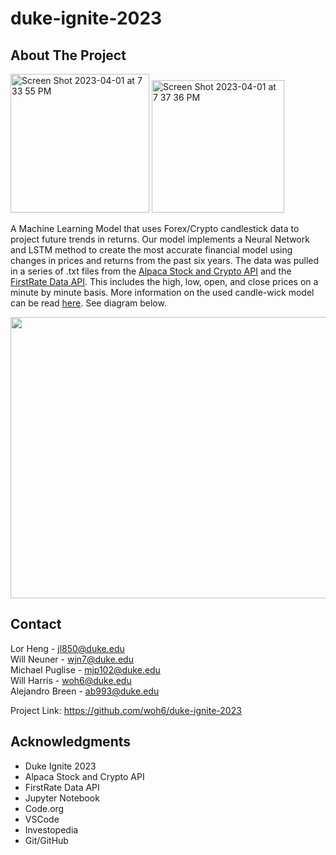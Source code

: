 # duke-ignite-2023

## About The Project
<img width="222" alt="Screen Shot 2023-04-01 at 7 33 55 PM" src="https://user-images.githubusercontent.com/122172228/229322777-46559e73-17ee-41db-af9c-10295443afb7.png"> <img width="212" alt="Screen Shot 2023-04-01 at 7 37 36 PM" src="https://user-images.githubusercontent.com/122172228/229322848-112e3993-6e23-407b-a1d6-99cea03cc53c.png">


A Machine Learning Model that uses Forex/Crypto candlestick data to project future trends in returns. Our model implements a Neural Network and LSTM method to
create the most accurate financial model using changes in prices and returns from the past six years. The data was pulled in a series of .txt files from the 
[Alpaca Stock and Crypto API](https://alpaca.markets/data) and the [FirstRate Data API](https://firstratedata.com/). This includes the high, low, open, 
and close prices on a minute by minute basis. More information on the used candle-wick model can be read [here](https://www.investopedia.com/terms/c/candlestick.asp#:~:text=A%20candlestick%20is%20a%20type,security%20for%20a%20specific%20period.).
See diagram below.

<img src="https://user-images.githubusercontent.com/122172228/229301976-f88dbd19-ff83-452d-a022-f8354a155bc0.png" width="700" height="450">

## Contact
Lor Heng - jl850@duke.edu <br> 
Will Neuner - wjn7@duke.edu <br>
Michael Puglise - mjp102@duke.edu <br>
Will Harris - woh6@duke.edu <br>
Alejandro Breen - ab993@duke.edu

Project Link: https://github.com/woh6/duke-ignite-2023


## Acknowledgments
- Duke Ignite 2023
- Alpaca Stock and Crypto API 
- FirstRate Data API
- Jupyter Notebook
- Code.org
- VSCode
- Investopedia
- Git/GitHub
